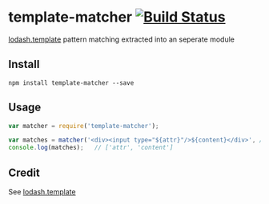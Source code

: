 # template-matcher [![Build Status](https://travis-ci.org/bealearts/template-matcher.svg)](https://travis-ci.org/bealearts/template-matcher)

[lodash.template](https://www.npmjs.com/package/lodash.template) pattern matching extracted into an seperate module

## Install

```shell
npm install template-matcher --save
```

## Usage
```js
var matcher = require('template-matcher');

var matches = matcher('<div><input type="${attr}"/>${content}</div>', /* options */);	// Same params as lodash.template
console.log(matches);	// ['attr', 'content']
```

## Credit
See [lodash.template](https://www.npmjs.com/package/lodash.template)
